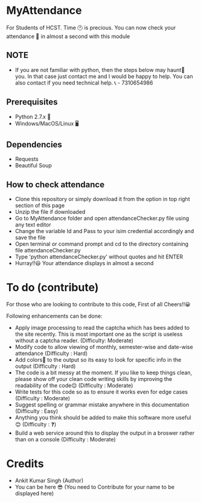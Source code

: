 # MyAttendance
For Students of HCST. Time 🕐 is precious. You can now check your attendance 💯 in almost a second with this module

## NOTE
- If you are not familiar with python, then the steps below may haunt👻 you. In that case just contact me and I would
be happy to help. You can also contact if you need technical help.
📞 - 7310654986

## Prerequisites
- Python 2.7.x 🐍
- Windows/MacOS/Linux 🖥

## Dependencies
- Requests
- Beautiful Soup

## How to check attendance
- Clone this repository or simply download it from the option in top right section of this page
- Unzip the file if downloaded
- Go to MyAttendance folder and open attendanceChecker.py file using any text editor
- Change the variable Id and Pass to your isim credential accordingly and save the file
- Open terminal or command prompt and cd to the directory containing file attendanceChecker.py
- Type 'python attendanceChecker.py' without quotes and hit ENTER
- Hurray!!😃 Your attendance displays in almost a second

# To do (contribute)
For those who are looking to contribute to this code, First of all Cheers!!😀

Following enhancements can be done:
- Apply image processing to read the captcha which has bees added to the site recently. This is most important one as the script is useless without a captcha reader. (Difficulty: Moderate)
- Modify code to allow viewing of monthly, semester-wise and date-wise attendance (Difficulty : Hard)
- Add colors🌈 to the output so its easy to look for specific info in the output (Difficulty : Hard)
- The code is a bit messy at the moment. If you like to keep things clean, please show off your clean code writing skills by 
improving the readability of the code😌 (Difficulty : Moderate)
- Write tests for this code so as to ensure it works even for edge cases (Difficulty : Moderate)
- Suggest spelling or grammar mistake anywhere in this documentation (Difficulty : Easy)
- Anything you think should be added to make this software more useful😊 (Difficulty : ❓)
- Build a web service around this to display the output in a broswer rather than on a console (Difficulty : Moderate)

# Credits
- Ankit Kumar Singh (Author)
- You can be here 😎 (You need to Contribute for your name to be displayed here)
